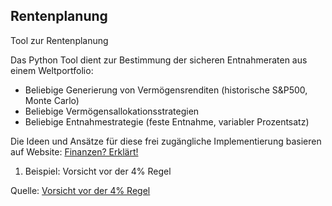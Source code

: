 ## Rentenplanung
Tool zur Rentenplanung

Das Python Tool dient zur Bestimmung der sicheren Entnahmeraten aus einem Weltportfolio:

* Beliebige Generierung von Vermögensrenditen (historische S&P500, Monte Carlo)
* Beliebige Vermögensallokationsstrategien
* Beliebige Entnahmestrategie (feste Entnahme, variabler Prozentsatz)

Die Ideen und Ansätze für diese frei zugängliche Implementierung basieren auf Website: [Finanzen? Erklärt!](https://www.finanzen-erklaert.de/)


1. Beispiel: Vorsicht vor der 4% Regel

Quelle: 
[Vorsicht vor der 4% Regel]( https://www.finanzen-erklaert.de/vorsicht-vor-der-4-regel/)

